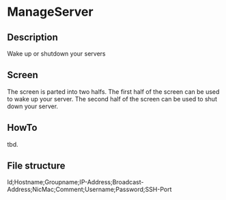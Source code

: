 # ManageServer
## Description
Wake up or shutdown your servers

## Screen

The screen is parted into two halfs.
The first half of the screen can be used to wake up your server.
The second half of the screen can be used to shut down your server.

## HowTo

tbd.

## File structure
Id;Hostname;Groupname;IP-Address;Broadcast-Address;NicMac;Comment;Username;Password;SSH-Port